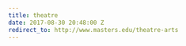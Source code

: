 ```yaml
---
title: theatre
date: 2017-08-30 20:48:00 Z
redirect_to: http://www.masters.edu/theatre-arts
---
```


